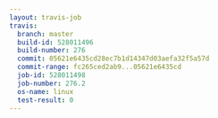 ```yaml
---
layout: travis-job
travis:
  branch: master
  build-id: 528011496
  build-number: 276
  commit: 05621e6435cd28ec7b1d14347d03aefa32f5a57d
  commit-range: fc265ced2ab9...05621e6435cd
  job-id: 528011498
  job-number: 276.2
  os-name: linux
  test-result: 0
---
```

